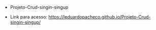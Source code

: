 * Projeto-Crud-singin-singup

* Link para acesso: https://leduardopacheco.github.io/Projeto-Crud-singin-singup/
  
